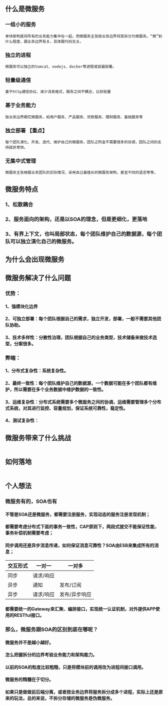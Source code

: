 ## 什么是微服务

### 一组小的服务
    单块架构是将所有的业务能力集中在一起，而微服务主张按业务边界将其拆分为微服务。“微”到什么程度，跟业务边界有关，具体跟代码无关。

### 独立的进程
    微服务可以独立的tomcat、nodejs、docker等进程或容器部署。
### 轻量级通信
    基于http通信协议、减少消息格式，服务之间不耦合，比较轻量
### 基于业务能力
    按业务边界眼花微服务，如用户服务、产品服务、贷款服务、理财服务、基础服务等
### 独立部署 【重点】  
    每个团队演化、开发、迭代、维护自己的微服务，团队之阿金不需要很多的协调，团队之间的支持就非常快。

### 无集中式管理
    微服务主张根据业务团队的实际情况，采用自己最擅长的微服务架构，甚至不同的语言等等。



##  微服务特点 


### 1、松散耦合

### 2、服务面向的架构，还是以SOA的理念，但是更细化，更落地

### 3、有界上下文，也叫局部状态，每个团队维护自己的数据源，每个团队可以独立演化自己的微服务。

##  为什么会出现微服务 


##  微服务解决了什么问题 

### 优势：

####   1、强模块化边界
####   2、可独立部署：每个团队根据自己的需求，独立开发，部署，一般不需要其他团队协助。
####   3、技术多样性：分散性治理，团队根据自己的业务类型，技术储备来做技术选型，分案很多。


### 弊端：
####   1、分布式复杂性：系统复杂性。
####   2、最终一致性：每个团队维护自己的数据源，一个数据可能在多个团队都有维护，所以需要在多个业务数据中维护数据的一致性。
####   3、运维复杂性：分布式系统需要多个微服务之间的协调，运维需要管理多个分布式系统，对其进行监控、容量规划，保证系统可靠性，稳定性。
####   4、测试复杂性：



##  微服务带来了什么挑战 

```

```

##  如何落地 
```

```

##  个人想法 

### 微服务有的，SOA也有
####  不管是SOA还是微服务，都需要注册服务，实现动态的服务注册发现机制；
####  都需要考虑分布式下面的事务一致性，CAP原则下，两段式提交不能保证性能，事务补偿机制需要考虑；
####  同步调用还是异步消息传递，如何保证消息可靠性？SOA由ESB来集成所有的消息；
交互形式| 一对一 | 一对多 
--- | --- | ---
同步 | 请求/响应 |  
异步 | 通知 | 发布/订阅
异步 | 请求/响应 | 发布/异步响应

####  都需要统一的Gateway来汇聚、编排接口，实现统一认证机制，对外提供APP使用的RESTful接口。


### 那么，微服务跟SOA的区别到底在哪呢？
#### 微服务并不是越小越好。
#### 怎么把握拆分的边界考验业务能力和架构能力。
#### 以前的SOA的粒度比较粗糙，只是将模块前的调用改为进程间接口调用。
#### 微服务的精髓在于切分。
#### 如果只是做做前后端分离，或者按业务边界将服务拆分成多个进程，实际上还是原来的玩法，总的来说，不拆分存储的微服务是伪微服务。


